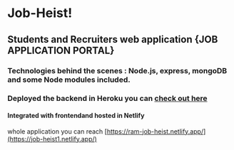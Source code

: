 # Job-Heist!
## Students and Recruiters web application {JOB APPLICATION PORTAL} 
### Technologies behind the scenes : Node.js, express, mongoDB and some Node modules included.
### Deployed the backend in Heroku you can [check out here](https://job-heist1.herokuapp.com/)
#### Integrated with frontendand hosted in Netlify 
whole application you can reach [https://ram-job-heist.netlify.app/](https://job-heist1.netlify.app/)
